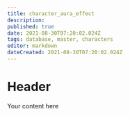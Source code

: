 ```yaml
---
title: character_aura_effect
description: 
published: true
date: 2021-08-30T07:20:02.024Z
tags: database, master, characters
editor: markdown
dateCreated: 2021-08-30T07:20:02.024Z
---
```


# Header
Your content here